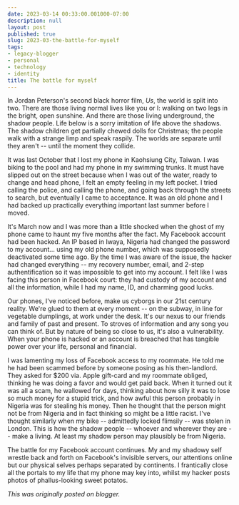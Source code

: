 ```yaml
---
date: 2023-03-14 00:33:00.001000-07:00
description: null
layout: post
published: true
slug: 2023-03-the-battle-for-myself
tags:
- legacy-blogger
- personal
- technology
- identity
title: The battle for myself
---
```




In Jordan Peterson's second black horror film, *Us*, the world is split into two. There are those living normal lives like you or I: walking on two legs in the bright, open sunshine. And there are those living underground, the shadow people. Life below is a sorry imitation of life above the shadows. The shadow children get partially chewed dolls for Christmas; the people walk with a strange limp and speak raspily. The worlds are separate until they aren't -- until the moment they collide.

It was last October that I lost my phone in Kaohsiung City, Taiwan. I was biking to the pool and had my phone in my swimming trunks. It must have slipped out on the street because when I was out of the water, ready to change and head phone, I felt an empty feeling in my left pocket. I tried calling the police, and calling the phone, and going back through the streets to search, but eventually I came to acceptance. It was an old phone and I had backed up practically everything important last summer before I moved.

It's March now and I was more than a little shocked when the ghost of my phone came to haunt my five months after the fact. My Facebook account had been hacked. An IP based in Iwaya, Nigeria had changed the password to my account... using my old phone number, which was supposedly deactivated some time ago. By the time I was aware of the issue, the hacker had changed everything -- my recovery number, email, and 2-step authentification so it was impossible to get into my account. I felt like I was facing this person in Facebook court: they had custody of my account and all the information, while I had my name, ID, and charming good lucks.

Our phones, I've noticed before, make us cyborgs in our 21st century reality. We're glued to them at every moment -- on the subway, in line for vegetable dumplings, at work under the desk. It's our nexus to our friends and family of past and present. To stroves of information and any song you can think of. But by nature of being so close to us, it's also a vulnerability. When your phone is hacked or an account is breached that has tangible power over your life, personal and financial.

I was lamenting my loss of Facebook access to my roommate. He told me he had been scammed before by someone posing as his then-landlord. They asked for $200 via. Apple gift-card and my roommate obliged, thinking he was doing a favor and would get paid back. When it turned out it was all a scam, he wallowed for days, thinking about how silly it was to lose so much money for a stupid trick, and how awful this person probably in Nigeria was for stealing his money. Then he thought that the person might not be from Nigeria and in fact thinking so might be a little racist. I've thought similarly when my bike -- admittedly locked flimsily -- was stolen in London. This is how the shadow people -- whoever and wherever they are -- make a living. At least my shadow person may plausibly be from Nigeria.

The battle for my Facebook account continues. My and my shadowy self wrestle back and forth on Facebook's invisible servers, our attentions online but our physical selves perhaps separated by continents. I frantically close all the portals to my life that my phone may key into, whilst my hacker posts photos of phallus-looking sweet potatos.   

*This was originally posted on blogger.*
